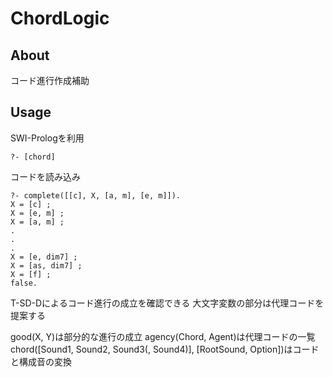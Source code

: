 # ChordLogic

## About
コード進行作成補助

## Usage
SWI-Prologを利用
```
?- [chord]
```
コードを読み込み

```
?- complete([[c], X, [a, m], [e, m]]).
X = [c] ;
X = [e, m] ;
X = [a, m] ;
.
.
.
X = [e, dim7] ;
X = [as, dim7] ;
X = [f] ;
false.
```
T-SD-Dによるコード進行の成立を確認できる
大文字変数の部分は代理コードを提案する

good(X, Y)は部分的な進行の成立
agency(Chord, Agent)は代理コードの一覧
chord([Sound1, Sound2, Sound3(, Sound4)], [RootSound, Option])はコードと構成音の変換